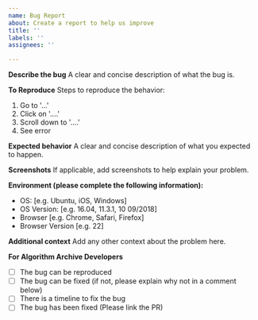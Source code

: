 ```yaml
---
name: Bug Report
about: Create a report to help us improve
title: ''
labels: ''
assignees: ''

---
```


<!--
Thanks for reporting a bug report to the Algorithm Archive!

Please fill in the information below.

If you would like to contact us, we are also available on discord at https://discord.gg/2PEjsR
-->

**Describe the bug**
A clear and concise description of what the bug is.

**To Reproduce**
Steps to reproduce the behavior:
1. Go to '...'
2. Click on '....'
3. Scroll down to '....'
4. See error

**Expected behavior**
A clear and concise description of what you expected to happen.

**Screenshots**
If applicable, add screenshots to help explain your problem.

**Environment (please complete the following information):**
 - OS: [e.g. Ubuntu, iOS, Windows]
 - OS Version: [e.g. 16.04, 11.3.1, 10 09/2018]
 - Browser [e.g. Chrome, Safari, Firefox]
 - Browser Version [e.g. 22]

**Additional context**
Add any other context about the problem here.

<!--- Please leave this section --->
**For Algorithm Archive Developers**
- [ ] The bug can be reproduced
- [ ] The bug can be fixed (if not, please explain why not in a comment below)
- [ ] There is a timeline to fix the bug
- [ ] The bug has been fixed (Please link the PR)

